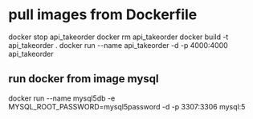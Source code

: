 # pull images from Dockerfile

docker stop api_takeorder
docker rm api_takeorder
docker build -t api_takeorder .
docker run --name api_takeorder -d -p 4000:4000 api_takeorder

## run docker from image mysql

docker run --name mysql5db -e MYSQL_ROOT_PASSWORD=mysql5password -d -p 3307:3306 mysql:5
